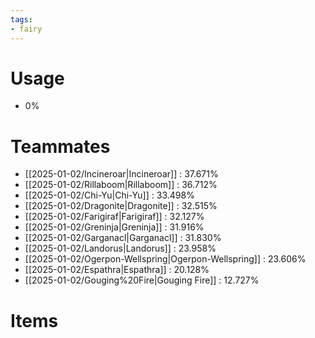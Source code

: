 ```yaml
---
tags:
- fairy
---
```

# Usage
- 0%
# Teammates
- [[2025-01-02/Incineroar|Incineroar]] : 37.671%
- [[2025-01-02/Rillaboom|Rillaboom]] : 36.712%
- [[2025-01-02/Chi-Yu|Chi-Yu]] : 33.498%
- [[2025-01-02/Dragonite|Dragonite]] : 32.515%
- [[2025-01-02/Farigiraf|Farigiraf]] : 32.127%
- [[2025-01-02/Greninja|Greninja]] : 31.916%
- [[2025-01-02/Garganacl|Garganacl]] : 31.830%
- [[2025-01-02/Landorus|Landorus]] : 23.958%
- [[2025-01-02/Ogerpon-Wellspring|Ogerpon-Wellspring]] : 23.606%
- [[2025-01-02/Espathra|Espathra]] : 20.128%
- [[2025-01-02/Gouging%20Fire|Gouging Fire]] : 12.727%
# Items